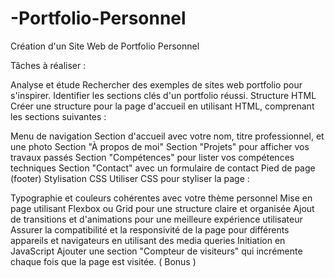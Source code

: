 # -Portfolio-Personnel
Création d'un Site Web de Portfolio Personnel

Tâches à réaliser :

Analyse et étude
Rechercher des exemples de sites web portfolio pour s'inspirer.
Identifier les sections clés d'un portfolio réussi.
Structure HTML
Créer une structure pour la page d'accueil en utilisant HTML, comprenant les sections suivantes :

Menu de navigation
Section d'accueil avec votre nom, titre professionnel, et une photo
Section "À propos de moi"
Section "Projets" pour afficher vos travaux passés
Section "Compétences" pour lister vos compétences techniques
Section "Contact" avec un formulaire de contact
Pied de page (footer)
Stylisation CSS
Utiliser CSS pour styliser la page :

Typographie et couleurs cohérentes avec votre thème personnel
Mise en page utilisant Flexbox ou Grid pour une structure claire et organisée
Ajout de transitions et d'animations pour une meilleure expérience utilisateur
Assurer la compatibilité et la responsivité de la page pour différents appareils et navigateurs en utilisant des media queries
Initiation en JavaScript
Ajouter une section "Compteur de visiteurs" qui incrémente chaque fois que la page est visitée. ( Bonus )
